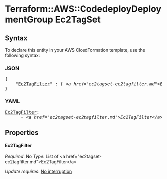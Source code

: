 # Terraform::AWS::CodedeployDeploymentGroup Ec2TagSet

## Syntax

To declare this entity in your AWS CloudFormation template, use the following syntax:

### JSON

<pre>
{
    "<a href="#ec2tagfilter" title="Ec2TagFilter">Ec2TagFilter</a>" : <i>[ &lt;a href=&#34;ec2tagset-ec2tagfilter.md&#34;&gt;Ec2TagFilter&lt;/a&gt;, ... ]</i>
}
</pre>

### YAML

<pre>
<a href="#ec2tagfilter" title="Ec2TagFilter">Ec2TagFilter</a>: <i>
      - &lt;a href=&#34;ec2tagset-ec2tagfilter.md&#34;&gt;Ec2TagFilter&lt;/a&gt;</i>
</pre>

## Properties

#### Ec2TagFilter

_Required_: No
_Type_: List of &lt;a href=&#34;ec2tagset-ec2tagfilter.md&#34;&gt;Ec2TagFilter&lt;/a&gt;

_Update requires_: [No interruption](https://docs.aws.amazon.com/AWSCloudFormation/latest/UserGuide/using-cfn-updating-stacks-update-behaviors.html#update-no-interrupt)

